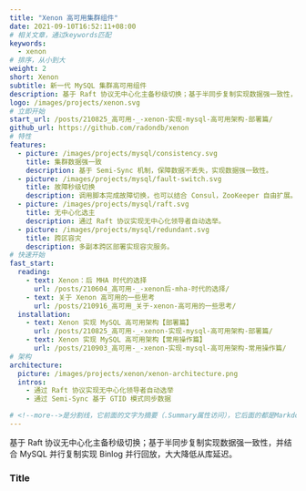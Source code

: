```yaml
---
title: "Xenon 高可用集群组件"
date: 2021-09-10T16:52:11+08:00
# 相关文章，通过keywords匹配
keywords:
  - xenon
# 排序，从小到大
weight: 2
short: Xenon
subtitle: 新一代 MySQL 集群高可用组件
description: 基于 Raft 协议无中心化主备秒级切换；基于半同步复制实现数据强一致性，并结合 MySQL 并行复制实现 Binlog 并行回放，大大降低从库延迟。
logo: /images/projects/xenon.svg
# 立即开始
start_url: /posts/210825_高可用-_-xenon-实现-mysql-高可用架构-部署篇/
github_url: https://github.com/radondb/xenon
# 特性
features:
  - picture: /images/projects/mysql/consistency.svg
    title: 集群数据强一致
    description: 基于 Semi-Sync 机制，保障数据不丢失，实现数据强一致性。
  - picture: /images/projects/mysql/fault-switch.svg
    title: 故障秒级切换
    description: 调用脚本完成故障切换，也可以结合 Consul，ZooKeeper 自由扩展。
  - picture: /images/projects/mysql/raft.svg
    title: 无中心化选主
    description: 通过 Raft 协议实现无中心化领导者自动选举。
  - picture: /images/projects/mysql/redundant.svg
    title: 跨区容灾
    description: 多副本跨区部署实现容灾服务。
# 快速开始
fast_start:
  reading:
    - text: Xenon：后 MHA 时代的选择
      url: /posts/210604_高可用-_-xenon后-mha-时代的选择/
    - text: 关于 Xenon 高可用的一些思考
      url: /posts/210916_高可用_关于-xenon-高可用的一些思考/
  installation:
    - text: Xenon 实现 MySQL 高可用架构【部署篇】
      url: /posts/210825_高可用-_-xenon-实现-mysql-高可用架构-部署篇/
    - text: Xenon 实现 MySQL 高可用架构【常用操作篇】
      url: /posts/210903_高可用-_-xenon-实现-mysql-高可用架构-常用操作篇/
# 架构
architecture:
  picture: /images/projects/xenon/xenon-architecture.png
  intros:
    - 通过 Raft 协议实现无中心化领导者自动选举
    - 通过 Semi-Sync 基于 GTID 模式同步数据

# <!--more-->是分割线，它前面的文字为摘要（.Summary属性访问），它后面的都是Markdown格式内容（.Content），会自动匹配格式转成HTML
---
```


基于 Raft 协议无中心化主备秒级切换；基于半同步复制实现数据强一致性，并结合 MySQL 并行复制实现 Binlog 并行回放，大大降低从库延迟。

<!--more-->

### Title
